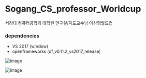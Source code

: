 # Sogang_CS_professor_Worldcup
서강대 컴퓨터공학과 대학원 연구실/지도교수님 이상형월드컵

### dependencies 
- VS 2017 (window)
- openframeworks (of_v0.11.2_vs2017_release)

![image](https://user-images.githubusercontent.com/81512075/208294098-a58da834-00c2-4091-bff0-380509294fc7.png)


![image](https://user-images.githubusercontent.com/81512075/208294123-e0efc235-03d3-443c-9e2d-9be1a3b37058.png)
